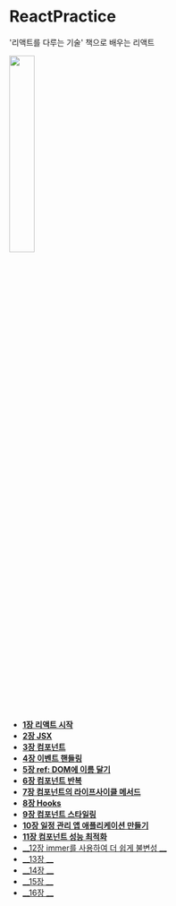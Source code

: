 # ReactPractice
 '리액트를 다루는 기술' 책으로 배우는 리액트
 
<img src="https://user-images.githubusercontent.com/79067549/112588107-300bd680-8e42-11eb-9167-a88c4d84d5e8.jpg" width="30%" heigth="30%" >  

* [__1장 리액트 시작__](https://github.com/seuha516/ReactPractice/tree/main/01-hello-react)
* [__2장 JSX__](https://github.com/seuha516/ReactPractice/tree/main/02-hello-react)
* [__3장 컴포넌트__](https://github.com/seuha516/ReactPractice/tree/main/03-hello-react)
* [__4장 이벤트 핸들링__](https://github.com/seuha516/ReactPractice/tree/main/04-hello-react)
* [__5장 ref: DOM에 이름 달기__](https://github.com/seuha516/ReactPractice/tree/main/05-hello-react)
* [__6장 컴포넌트 반복__](https://github.com/seuha516/ReactPractice/tree/main/06-hello-react)
* [__7장 컴포넌트의 라이프사이클 메서드__](https://github.com/seuha516/ReactPractice/tree/main/07-hello-react)
* [__8장 Hooks__](https://github.com/seuha516/ReactPractice/tree/main/08-hooks-tutorial)
* [__9장 컴포넌트 스타일링__](https://github.com/seuha516/ReactPractice/tree/main/09-styling-react)
* [__10장 일정 관리 앱 애플리케이션 만들기__](https://github.com/seuha516/ReactPractice/tree/main/10-todo-app)
* [__11장 컴포넌트 성능 최적화__](https://github.com/seuha516/ReactPractice/tree/main/11-todo-app)
* [__12장 immer를 사용하여 더 쉽게 불변성 __](https://github.com/seuha516/ReactPractice/tree/main/12-immer-tutorial)
* [__13장 __]()
* [__14장 __]()
* [__15장 __]()
* [__16장 __]()

